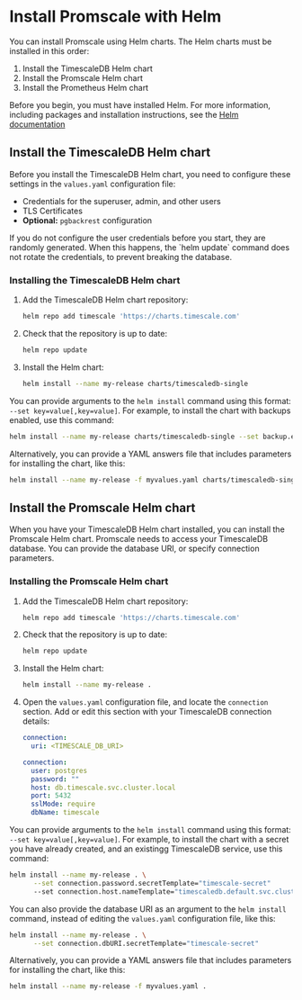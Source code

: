 # Install Promscale with Helm
You can install Promscale using Helm charts. The Helm charts must be installed in this order:

1.  Install the TimescaleDB Helm chart
1.  Install the Promscale Helm chart
1.  Install the Prometheus Helm chart

Before you begin, you must have installed Helm. For more information, including
packages and installation instructions, see the [Helm documentation][helm-install]

## Install the TimescaleDB Helm chart
Before you install the TimescaleDB Helm chart, you need to configure these
settings in the `values.yaml` configuration file:
*   Credentials for the superuser, admin, and other users
*   TLS Certificates
*   **Optional:** `pgbackrest` configuration

<highlight type="note">
If you do not configure the user credentials before you start, they are randomly generated. When this happens, the `helm update` command does not rotate the credentials, to prevent breaking the database.
</highlight>

<procedure>

### Installing the TimescaleDB Helm chart
1.  Add the TimescaleDB Helm chart repository:
    ```bash
    helm repo add timescale 'https://charts.timescale.com'
    ```
1.  Check that the repository is up to date:
    ```bash
    helm repo update
    ```
1.  Install the Helm chart:
    ```bash
    helm install --name my-release charts/timescaledb-single
    ```

</procedure>

You can provide arguments to the `helm install` command using this format:
`--set key=value[,key=value]`. For example, to install the  chart with backups
enabled, use this command:
```bash
helm install --name my-release charts/timescaledb-single --set backup.enabled=true
```

Alternatively, you can provide a YAML answers file that includes parameters for
installing the chart, like this:
```bash
helm install --name my-release -f myvalues.yaml charts/timescaledb-single
```

## Install the Promscale Helm chart
When you have your TimescaleDB Helm chart installed, you can install the
Promscale Helm chart. Promscale needs to access your TimescaleDB database. You
can provide the database URI, or specify connection parameters.

<procedure>

### Installing the Promscale Helm chart
1.  Add the TimescaleDB Helm chart repository:
    ```bash
    helm repo add timescale 'https://charts.timescale.com'
    ```
1.  Check that the repository is up to date:
    ```bash
    helm repo update
    ```
1.  Install the Helm chart:
    ```bash
    helm install --name my-release .
    ```
1.  Open the `values.yaml` configuration file, and locate the `connection`
    section. Add or edit this section with your TimescaleDB connection details:
    <terminal>

    <tab label='Database URI'>

    ```yaml
    connection:
      uri: <TIMESCALE_DB_URI>
    ```

    </tab>

    <tab label="Connection parameters">

    ```yaml
    connection:
      user: postgres
      password: ""
      host: db.timescale.svc.cluster.local
      port: 5432
      sslMode: require
      dbName: timescale
    ```

    </tab>

    </terminal>

</procedure>

You can provide arguments to the `helm install` command using this format:
`--set key=value[,key=value]`. For example, to install the chart with a secret you have already created, and an existingg TimescaleDB service, use this command:
```bash
helm install --name my-release . \
      --set connection.password.secretTemplate="timescale-secret"
      --set connection.host.nameTemplate="timescaledb.default.svc.cluster.local"
```

You can also provide the database URI as an argument to the `helm install` command, instead of editing the `values.yaml` configuration file, like this:
```bash
helm install --name my-release . \
      --set connection.dbURI.secretTemplate="timescale-secret"
```

Alternatively, you can provide a YAML answers file that includes parameters for
installing the chart, like this:
```bash
helm install --name my-release -f myvalues.yaml .
```


[helm-install]: https://helm.sh/docs/intro/install/

